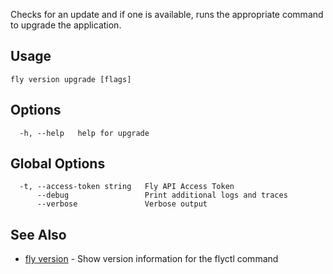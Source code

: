 Checks for an update and if one is available, runs the appropriate
command to upgrade the application.

## Usage
~~~
fly version upgrade [flags]
~~~

## Options

~~~
  -h, --help   help for upgrade
~~~

## Global Options

~~~
  -t, --access-token string   Fly API Access Token
      --debug                 Print additional logs and traces
      --verbose               Verbose output
~~~

## See Also

* [fly version](/docs/flyctl/version/)	 - Show version information for the flyctl command

